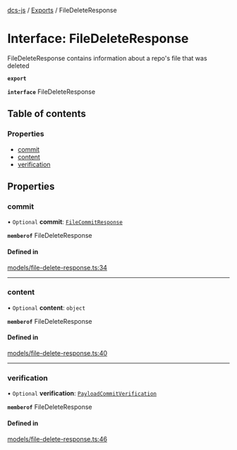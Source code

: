 [dcs-js](../README.md) / [Exports](../modules.md) / FileDeleteResponse

# Interface: FileDeleteResponse

FileDeleteResponse contains information about a repo\'s file that was deleted

**`export`**

**`interface`** FileDeleteResponse

## Table of contents

### Properties

- [commit](FileDeleteResponse.md#commit)
- [content](FileDeleteResponse.md#content)
- [verification](FileDeleteResponse.md#verification)

## Properties

### <a id="commit" name="commit"></a> commit

• `Optional` **commit**: [`FileCommitResponse`](FileCommitResponse.md)

**`memberof`** FileDeleteResponse

#### Defined in

[models/file-delete-response.ts:34](https://github.com/unfoldingWord/dcs-js/blob/b29eb7a/models/file-delete-response.ts#L34)

___

### <a id="content" name="content"></a> content

• `Optional` **content**: `object`

**`memberof`** FileDeleteResponse

#### Defined in

[models/file-delete-response.ts:40](https://github.com/unfoldingWord/dcs-js/blob/b29eb7a/models/file-delete-response.ts#L40)

___

### <a id="verification" name="verification"></a> verification

• `Optional` **verification**: [`PayloadCommitVerification`](PayloadCommitVerification.md)

**`memberof`** FileDeleteResponse

#### Defined in

[models/file-delete-response.ts:46](https://github.com/unfoldingWord/dcs-js/blob/b29eb7a/models/file-delete-response.ts#L46)
